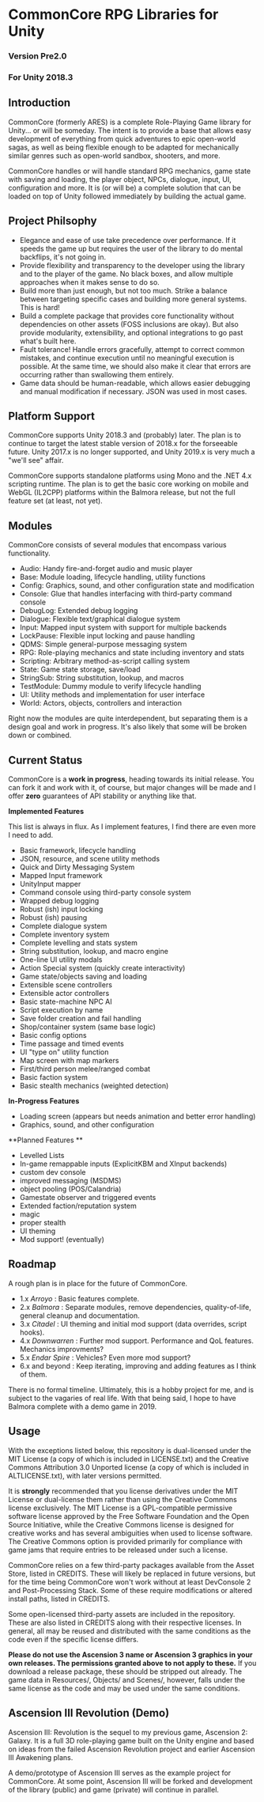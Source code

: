 # CommonCore RPG Libraries for Unity
### Version Pre2.0
### For Unity 2018.3

## Introduction

CommonCore (formerly ARES) is a complete Role-Playing Game library for Unity... or will be someday. The intent is to provide a base that allows easy development of everything from quick adventures to epic open-world sagas, as well as being flexible enough to be adapted for mechanically similar genres such as open-world sandbox, shooters, and more.

CommonCore handles or will handle standard RPG mechanics, game state with saving and loading, the player object, NPCs, dialogue, input, UI, configuration and more. It is (or will be) a complete solution that can be loaded on top of Unity followed immediately by building the actual game.

## Project Philsophy


* Elegance and ease of use take precedence over performance. If it speeds the game up but requires the user of the library to do mental backflips, it's not going in.
* Provide flexibility and transparency to the developer using the library and to the player of the game. No black boxes, and allow multiple approaches when it makes sense to do so.
* Build more than just enough, but not too much. Strike a balance between targeting specific cases and building more general systems. This is hard!
* Build a complete package that provides core functionality without dependencies on other assets (FOSS inclusions are okay). But also provide modularity, extensibility, and optional integrations to go past what's built here.
* Fault tolerance! Handle errors gracefully, attempt to correct common mistakes, and continue execution until no meaningful execution is possible. At the same time, we should also make it clear that errors are occurring rather than swallowing them entirely.
* Game data should be human-readable, which allows easier debugging and manual modification if necessary. JSON was used in most cases.

## Platform Support

CommonCore supports Unity 2018.3 and (probably) later. The plan is to continue to target the latest stable version of 2018.x for the forseeable future. Unity 2017.x is no longer supported, and Unity 2019.x is very much a "we'll see" affair.

CommonCore supports standalone platforms using Mono and the .NET 4.x scripting runtime. The plan is to get the basic core working on mobile and WebGL (IL2CPP) platforms within the Balmora release, but not the full feature set (at least, not yet).

## Modules

CommonCore consists of several modules that encompass various functionality.

* Audio: Handy fire-and-forget audio and music player
* Base: Module loading, lifecycle handling, utility functions
* Config: Graphics, sound, and other configuration state and modification
* Console: Glue that handles interfacing with third-party command console
* DebugLog: Extended debug logging
* Dialogue: Flexible text/graphical dialogue system
* Input: Mapped input system with support for multiple backends
* LockPause: Flexible input locking and pause handling
* QDMS: Simple general-purpose messaging system
* RPG: Role-playing mechanics and state including inventory and stats
* Scripting: Arbitrary method-as-script calling system
* State: Game state storage, save/load
* StringSub: String substitution, lookup, and macros
* TestModule: Dummy module to verify lifecycle handling
* UI: Utility methods and implementation for user interface
* World: Actors, objects, controllers and interaction

Right now the modules are quite interdependent, but separating them is a design goal and work in progress. It's also likely that some will be broken down or combined.

## Current Status

CommonCore is a **work in progress**, heading towards its initial release. You can fork it and work with it, of course, but major changes will be made and I offer **zero** guarantees of API stability or anything like that.

**Implemented Features**

This list is always in flux. As I implement features, I find there are even more I need to add.

* Basic framework, lifecycle handling
* JSON, resource, and scene utility methods
* Quick and Dirty Messaging System
* Mapped Input framework
* UnityInput mapper
* Command console using third-party console system
* Wrapped debug logging
* Robust (ish) input locking
* Robust (ish) pausing
* Complete dialogue system
* Complete inventory system
* Complete levelling and stats system
* String substitution, lookup, and macro engine
* One-line UI utility modals
* Action Special system (quickly create interactivity)
* Game state/objects saving and loading
* Extensible scene controllers
* Extensible actor controllers
* Basic state-machine NPC AI
* Script execution by name
* Save folder creation and fail handling
* Shop/container system (same base logic)
* Basic config options
* Time passage and timed events
* UI "type on" utility function
* Map screen with map markers
* First/third person melee/ranged combat
* Basic faction system
* Basic stealth mechanics (weighted detection)

**In-Progress Features**

* Loading screen (appears but needs animation and better error handling)
* Graphics, sound, and other configuration

**Planned Features **

* Levelled Lists
* In-game remappable inputs (ExplicitKBM and XInput backends)
* custom dev console
* improved messaging (MSDMS)
* object pooling (POS/Calandria)
* Gamestate observer and triggered events
* Extended faction/reputation system
* magic
* proper stealth
* UI theming 
* Mod support! (eventually)

## Roadmap

A rough plan is in place for the future of CommonCore.

* 1.x _Arroyo_ : Basic features complete.
* 2.x _Balmora_ : Separate modules, remove dependencies, quality-of-life, general cleanup and documentation.
* 3.x _Citadel_ : UI theming and initial mod support (data overrides, script hooks).
* 4.x _Downwarren_ : Further mod support. Performance and QoL features. Mechanics improvments?
* 5.x _Endar Spire_ : Vehicles? Even more mod support?
* 6.x and beyond : Keep iterating, improving and adding features as I think of them.

There is no formal timeline. Ultimately, this is a hobby project for me, and is subject to the vagaries of real life. With that being said, I hope to have Balmora complete with a demo game in 2019.

## Usage

With the exceptions listed below, this repository is dual-licensed under the MIT License (a copy of which is included in LICENSE.txt) and the Creative Commons Attribution 3.0 Unported license (a copy of which is included in ALTLICENSE.txt), with later versions permitted.

It is **strongly** recommended that you license derivatives under the MIT License or dual-license them rather than using the Creative Commons license exclusively. The MIT License is a GPL-compatible permissive software license approved by the Free Software Foundation and the Open Source Initiative, while the Creative Commons license is designed for creative works and has several ambiguities when used to license software. The Creative Commons option is provided primarily for compliance with game jams that require entries to be released under such a license.

CommonCore relies on a few third-party packages available from the Asset Store, listed in CREDITS. These will likely be replaced in future versions, but for the time being CommonCore won't work without at least DevConsole 2 and Post-Processing Stack. Some of these require modifications or altered install paths, listed in CREDITS.

Some open-licensed third-party assets are included in the repository. These are also listed in CREDITS along with their respective licenses. In general, all may be reused and distributed with the same conditions as the code even if the specific license differs.

**Please do not use the Ascension 3 name or Ascension 3 graphics in your own releases. The permissions granted above to not apply to these.** If you download a release package, these should be stripped out already. The game data in Resources/, Objects/ and Scenes/, however, falls under the same license as the code and may be used under the same conditions.

## Ascension III Revolution (Demo)

Ascension III: Revolution is the sequel to my previous game, Ascension 2: Galaxy. It is a full 3D role-playing game built on the Unity engine and based on ideas from the failed Ascension Revolution project and earlier Ascension III Awakening plans. 

A demo/prototype of Ascension III serves as the example project for CommonCore. At some point, Ascension III will be forked and development of the library (public) and game (private) will continue in parallel.


